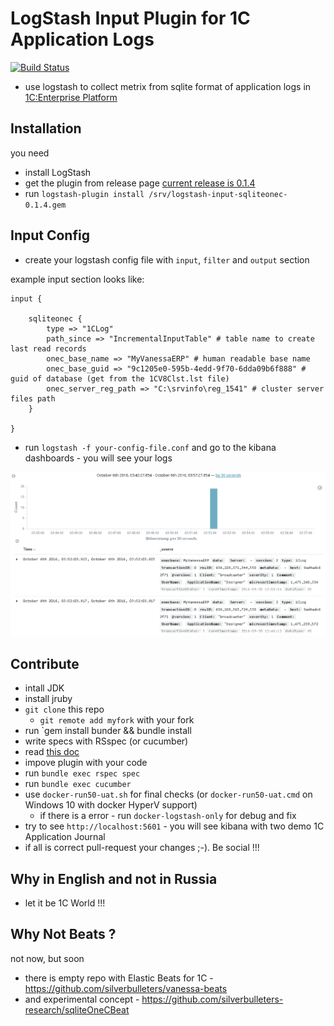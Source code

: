 # LogStash Input Plugin for 1C Application Logs

[![Build Status](https://travis-ci.org/silverbulleters-research/logstash-vanessa-sqlitelogs.svg?branch=master)](https://travis-ci.org/silverbulleters-research/logstash-vanessa-sqlitelogs)

* use logstash to collect metrix from sqlite format of application logs in [1C:Enterprise Platform](http://1c-dn.com/1c_enterprise/what_is_1c_enterprise/) 

## Installation

you need

* install LogStash
* get the plugin from release page [current release is 0.1.4](https://github.com/silverbulleters-research/logstash-vanessa-sqlitelogs/releases/download/0.1.4/logstash-input-sqliteonec-0.1.4.gem)
* run `logstash-plugin install /srv/logstash-input-sqliteonec-0.1.4.gem`

## Input Config

* create your logstash config file with `input`, `filter` and `output` section

example input section looks like:

```
input {

    sqliteonec {
		type => "1CLog"
		path_since => "IncrementalInputTable" # table name to create last read records
		onec_base_name => "MyVanessaERP" # human readable base name
		onec_base_guid => "9c1205e0-595b-4edd-9f70-6dda09b6f888" # guid of database (get from the 1CV8Clst.lst file)
		onec_server_reg_path => "C:\srvinfo\reg_1541" # cluster server files path
    }

}
```

* run `logstash -f your-config-file.conf` and go to the kibana dashboards - you will see your logs

![simple logs](./docs/simple-discover.png)

## Contribute

* intall JDK
* install jruby
* `git clone` this repo
  * `git remote add myfork` with your fork
* run `gem install bunder && bundle install
* write specs with RSspec (or cucumber)
* read [this doc](https://www.elastic.co/guide/en/logstash/5.0/_how_to_write_a_logstash_input_plugin.html#_how_to_write_a_logstash_input_plugin)
* impove plugin with your code
* run `bundle exec rspec spec`
* run `bundle exec cucumber`
* use `docker-run50-uat.sh` for final checks (or `docker-run50-uat.cmd` on Windows 10 with docker HyperV support)
  * if there is a error - run `docker-logstash-only` for debug and fix
* try to see `http://localhost:5601` - you will see kibana with two demo 1C Application Journal
* if all is correct pull-request your changes ;-). Be social !!!

## Why in English and not in Russia

* let it be 1C World !!!

## Why Not Beats ?

not now, but soon

* there is empty repo with Elastic Beats for 1C - https://github.com/silverbulleters/vanessa-beats
* and experimental concept - https://github.com/silverbulleters-research/sqliteOneCBeat